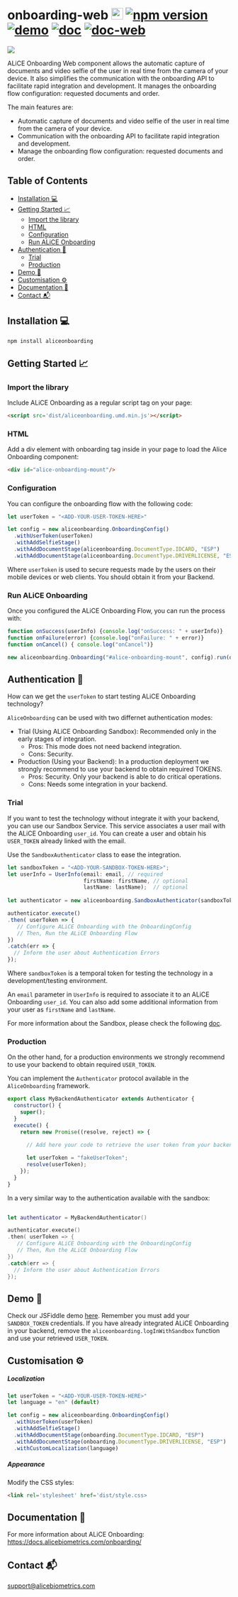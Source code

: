 # onboarding-web <img src="https://github.com/alice-biometrics/custom-emojis/blob/master/images/web.png" width="26"> [![npm version](https://img.shields.io/npm/v/aliceonboarding.svg?style=flat)](https://www.npmjs.com/package/aliceonboarding) [![demo](https://img.shields.io/badge/demo-jsfiddle-51CB56)](https://jsfiddle.net/alicebiometrics/62rfatbg/embedded/js,result,html,css/dark/) [![doc](https://img.shields.io/badge/doc-onboarding-51CB56)](https://docs.alicebiometrics.com/onboarding/) [![doc-web](https://img.shields.io/badge/doc-web-51CB56)](https://docs.alicebiometrics.com/onboarding/sdk/web/)

<img src="https://github.com/alice-biometrics/custom-emojis/blob/master/images/alice_header.png" width=auto>

ALiCE Onboarding Web component allows the automatic capture of documents and video selfie of the user in real time from the camera of your device. It also simplifies the communication with the onboarding API to facilitate rapid integration and development. It manages the onboarding flow configuration: requested documents and order.

The main features are:

- Automatic capture of documents and video selfie of the user in real time from the camera of your device.
- Communication with the onboarding API to facilitate rapid integration and development.
- Manage the onboarding flow configuration: requested documents and order.

## Table of Contents
- [Installation :computer:](#installation-computer)
- [Getting Started :chart_with_upwards_trend:](#getting-started-chart_with_upwards_trend)
  * [Import the library](#import-the-library)
  * [HTML](#html)
  * [Configuration](#configuration)
  * [Run ALiCE Onboarding](#run-alice-onboarding)
- [Authentication :closed_lock_with_key:](#authentication-closed_lock_with_key)
  * [Trial](#trial)
  * [Production](#production)
- [Demo :rocket:](#demo-rocket)
- [Customisation :gear:](#customisation-gear)
- [Documentation :page_facing_up:](#documentation-page_facing_up)
- [Contact :mailbox_with_mail:](#contact-mailbox_with_mail)



## Installation :computer:

```
npm install aliceonboarding
```


## Getting Started :chart_with_upwards_trend:


### Import the library

Include ALiCE Onboarding as a regular script tag on your page:

```html
<script src='dist/aliceonboarding.umd.min.js'></script>
```

### HTML

Add a div element with onboarding tag inside in your page to load the Alice Onboarding component:

```html
<div id="alice-onboarding-mount"/>
```

### Configuration

You can configure the onboarding flow with the following code:

```js
let userToken = "<ADD-YOUR-USER-TOKEN-HERE>"

let config = new aliceonboarding.OnboardingConfig()
  .withUserToken(userToken)
  .withAddSelfieStage()
  .withAddDocumentStage(aliceonboarding.DocumentType.IDCARD, "ESP")
  .withAddDocumentStage(aliceonboarding.DocumentType.DRIVERLICENSE, "ESP")
```

Where `userToken` is used to secure requests made by the users on their mobile devices or web clients. You should obtain it from your Backend.

### Run ALiCE Onboarding

Once you configured the ALiCE Onboarding Flow, you can run the process with:

```js
function onSuccess(userInfo) {console.log("onSuccess: " + userInfo)}
function onFailure(error) {console.log("onFailure: " + error)}
function onCancel() { console.log("onCancel")}

new aliceonboarding.Onboarding("#alice-onboarding-mount", config).run(onSuccess, onFailure, onCancel);
```

## Authentication :closed_lock_with_key:

How can we get the `userToken` to start testing ALiCE Onboarding technology?

`AliceOnboarding` can be used with two differnet authentication modes:

* Trial (Using ALiCE Onboarding Sandbox): Recommended only in the early stages of integration.
    - Pros: This mode does not need backend integration.
    - Cons: Security.
* Production (Using your Backend): In a production deployment we strongly recommend to use your backend to obtain required TOKENS.
    - Pros: Security. Only your backend is able to do critical operations.
    - Cons: Needs some integration in your backend.

### Trial

If you want to test the technology without integrate it with your backend, you can use our Sandbox Service. This service associates a user mail with the ALiCE Onboarding `user_id`. You can create a user and obtain his `USER_TOKEN` already linked with the email.

Use the `SandboxAuthenticator` class to ease the integration.

```js
let sandboxToken = "<ADD-YOUR-SANDBOX-TOKEN-HERE>";
let userInfo = UserInfo(email: email, // required
                        firstName: firstName, // optional 
                        lastName: lastName);  // optional 
                        
let authenticator = new aliceonboarding.SandboxAuthenticator(sandboxToken = sandboxToken, userInfo = userInfo);

authenticator.execute()
.then( userToken => {  
   // Configure ALiCE Onboarding with the OnboardingConfig
   // Then, Run the ALiCE Onboarding Flow
})
.catch(err => {
  // Inform the user about Authentication Errors
});
```

Where `sandboxToken` is a temporal token for testing the technology in a development/testing environment. 

An `email` parameter in `UserInfo` is required to associate it to an ALiCE Onboarding `user_id`. You can also add some additional information from your user as `firstName` and `lastName`.

For more information about the Sandbox, please check the following [doc](https://docs.alicebiometrics.com/onboarding/access.html#using-alice-onboarding-sandbox).

### Production

On the other hand, for a production environments we strongly recommend to use your backend to obtain required `USER_TOKEN`.

You can implement the `Authenticator` protocol available in the `AliceOnboarding` framework.

```js
export class MyBackendAuthenticator extends Authenticator {
  constructor() {
    super();
  }
  execute() {
    return new Promise((resolve, reject) => {
    
      // Add here your code to retrieve the user token from your backend

      let userToken = "fakeUserToken";
      resolve(userToken);
    });
  }
}
```

In a very similar way to the authentication available with the sandbox:

```swift
                        
let authenticator = MyBackendAuthenticator()

authenticator.execute()
.then( userToken => {  
   // Configure ALiCE Onboarding with the OnboardingConfig
   // Then, Run the ALiCE Onboarding Flow
})
.catch(err => {
  // Inform the user about Authentication Errors
});
```

## Demo :rocket:

Check our JSFiddle demo [here](https://jsfiddle.net/alicebiometrics/62rfatbg/embedded/js,result,html,css/dark/). Remember you must add your `SANDBOX_TOKEN` credentials. If you have already integrated ALiCE Onboarding in your backend, remove the `aliceonboarding.logInWithSandbox` function and use your retrieved `USER_TOKEN`. 


## Customisation :gear:

##### Localization

```js
let userToken = "<ADD-YOUR-USER-TOKEN-HERE>"
let language = "en" (default)

let config = new aliceonboarding.OnboardingConfig()
  .withUserToken(userToken)
  .withAddSelfieStage()
  .withAddDocumentStage(onboarding.DocumentType.IDCARD, "ESP")
  .withAddDocumentStage(onboarding.DocumentType.DRIVERLICENSE, "ESP")
  .withCustomLocalization(language)
```

##### Appearance

Modify the CSS styles:

```html
<link rel='stylesheet' href='dist/style.css>
```


## Documentation :page_facing_up:

For more information about ALiCE Onboarding:  https://docs.alicebiometrics.com/onboarding/

## Contact :mailbox_with_mail:

support@alicebiometrics.com
